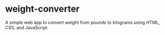 # weight-converter
A simple web app to convert weight from pounds to kilograms using HTML, CSS, and JavaScript.
